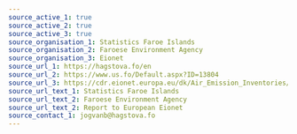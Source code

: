 ```yaml
---
source_active_1: true
source_active_2: true
source_active_3: true
source_organisation_1: Statistics Faroe Islands
source_organisation_2: Faroese Environment Agency
source_organisation_3: Eionet
source_url_1: https://hagstova.fo/en
source_url_2: https://www.us.fo/Default.aspx?ID=13804
source_url_3: https://cdr.eionet.europa.eu/dk/Air_Emission_Inventories/Submission_UNFCCC/colylkoqa/envylkota/FRO_2022_2020_06042022_022606.xlsx
source_url_text_1: Statistics Faroe Islands
source_url_text_2: Faroese Environment Agency
source_url_text_2: Report to European Eionet
source_contact_1: jogvanb@hagstova.fo
---
```

